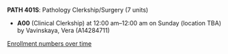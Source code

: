 **PATH 401S**: Pathology Clerkship/Surgery (7 units)

- **A00** (Clinical Clerkship) at 12:00 am–12:00 am on Sunday (location TBA) by Vavinskaya, Vera (A14284711)

[Enrollment numbers over time](./PATH401S.tsv)
